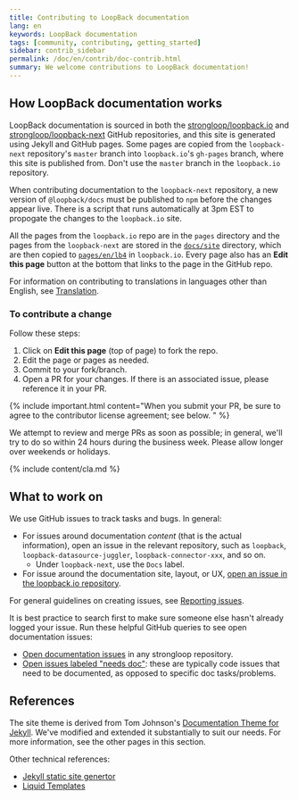 ```yaml
---
title: Contributing to LoopBack documentation
lang: en
keywords: LoopBack documentation
tags: [community, contributing, getting_started]
sidebar: contrib_sidebar
permalink: /doc/en/contrib/doc-contrib.html
summary: We welcome contributions to LoopBack documentation!
---
```


## How LoopBack documentation works

LoopBack documentation is sourced in both the [strongloop/loopback.io](https://github.com/strongloop/loopback.io/) and [strongloop/loopback-next](https://github.com/strongloop/loopback-next/) GitHub repositories, and this site is generated using Jekyll and GitHub pages.  Some pages are copied from the `loopback-next` repository's `master` branch into `loopback.io`'s `gh-pages` branch, where this site is published from.  Don't use the `master` branch in the `loopback.io` repository.

When contributing documentation to the `loopback-next` repository, a new version of `@loopback/docs` must be published to `npm` before the changes appear live.  There is a script that runs automatically at 3pm EST to propogate the changes to the `loopback.io` site.

All the pages from the `loopback.io` repo are in the `pages` directory and the pages from the `loopback-next` are stored in the [`docs/site`](https://github.com/strongloop/loopback-next/tree/master/docs/site) directory, which are then copied to [`pages/en/lb4`](https://github.com/strongloop/loopback.io/tree/gh-pages/pages/en/lb4) in `loopback.io`.  Every page also has an **Edit this page** button at the bottom that links to the page in the GitHub repo.  

For information on contributing to translations in languages other than English, see [Translation](translation.html).

### To contribute a change

Follow these steps:

1. Click on **Edit this page** (top of page) to fork the repo.
1. Edit the page or pages as needed.
1. Commit to your fork/branch.
1. Open a PR for your changes.  If there is an associated issue, please reference it in your PR.

{% include important.html content="When you submit your PR, be sure to agree to the contributor license agreement; see below.
" %}

We attempt to review and merge PRs as soon as possible; in general, we'll try to do so within 24 hours during the business week.  Please allow longer over weekends or holidays.

{% include content/cla.md %}

## What to work on

We use GitHub issues to track tasks and bugs.  In general:

- For issues around documentation _content_ (that is the actual information), open an issue in the relevant repository, such as `loopback`, `loopback-datasource-juggler`, `loopback-connector-xxx`, and so on.
    - Under `loopback-next`, use the `Docs` label.
- For issue around the documentation site, layout, or UX, [open an issue in the loopback.io repository](https://github.com/strongloop/loopback.io/issues/new).

For general guidelines on creating issues, see [Reporting issues](Reporting-issues.html).

It is best practice to search first to make sure someone else hasn't already logged your issue.
Run these helpful GitHub queries to see open documentation issues:

- [Open documentation issues](https://github.com/issues?utf8=%E2%9C%93&q=is%3Aopen+is%3Aissue+label%3Adoc+org%3Astrongloop+) in any strongloop repository.
- [Open issues labeled "needs doc"](https://github.com/issues?utf8=%E2%9C%93&q=is%3Aopen+is%3Aissue+label%3Aneeds-doc+org%3Astrongloop+):  these are typically code issues that need to be documented, as opposed to specific doc tasks/problems.

## References

The site theme is derived from
Tom Johnson's [Documentation Theme for Jekyll](http://idratherbewriting.com/documentation-theme-jekyll/).
We've modified and extended it substantially to suit our needs.  For more information, see the
other pages in this section.

Other technical references:

- [Jekyll static site genertor](https://jekyllrb.com/)
- [Liquid Templates](https://shopify.github.io/liquid/)
